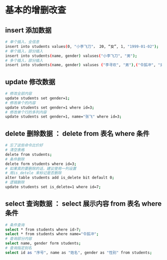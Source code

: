 # 基本的增删改查
## insert 添加数据
```bash
# 单个插入、全信息
insert into students values(0, "小李飞刀"， 20, “女”, 1, "1999-01-02");
# 单个插入，部分插入
insert into students(name, gender) valuses("小李飞刀", "男");
# 多个插入，部分插入
insert into students(name, gender) valuses ("李寻欢", "男"),("令狐冲", "男")
```
## update 修改数据
```bash
# 修改全部内容
update students set gender=1;
# 修改单个的内容
update students set gender=1 where id=3;
# 修改单个行的多列内容
update students set gender=1, name="张飞" where id=3;
```
## delete 删除数据 ： delete from 表名 where 条件
```bash
# 忘了这些命令比价好
# 清空表格
delete from students;
# 条件删除
delete form students where id=3;
# 如果真的要删除的话，建议使用一列设置
# 用is_detele 来标记是否删除
alter table students add is_delete bit default 0;
# 逻辑删除
update students set is_delete=1 where id=7;
```

## select 查询数据 ： select 展示内容 from 表名 where 条件
```bash
# 条件查询
select * from students where id>7;
select * from students where name="令狐冲";
# 查询部分内容
select name, gender form students;
# 查询指定别名
select id as "序号", name as "姓名", gender as "性别" from students;
```
